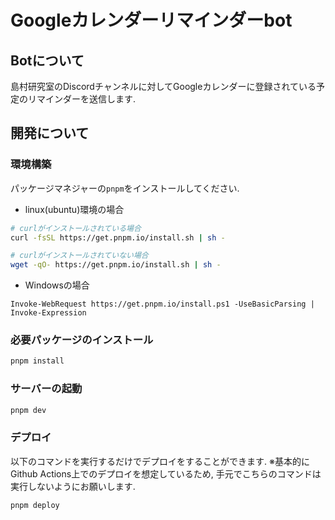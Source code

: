 # Googleカレンダーリマインダーbot

## Botについて
島村研究室のDiscordチャンネルに対してGoogleカレンダーに登録されている予定のリマインダーを送信します.

## 開発について

### 環境構築

パッケージマネジャーの`pnpm`をインストールしてください.

- linux(ubuntu)環境の場合

```bash
# curlがインストールされている場合
curl -fsSL https://get.pnpm.io/install.sh | sh -

# curlがインストールされていない場合
wget -qO- https://get.pnpm.io/install.sh | sh -
```

- Windowsの場合

```
Invoke-WebRequest https://get.pnpm.io/install.ps1 -UseBasicParsing | Invoke-Expression
```

### 必要パッケージのインストール

```bash
pnpm install
```

### サーバーの起動

```bash
pnpm dev
```

### デプロイ

以下のコマンドを実行するだけでデプロイをすることができます.
※基本的にGithub Actions上でのデプロイを想定しているため, 手元でこちらのコマンドは実行しないようにお願いします.

```bash
pnpm deploy
```
